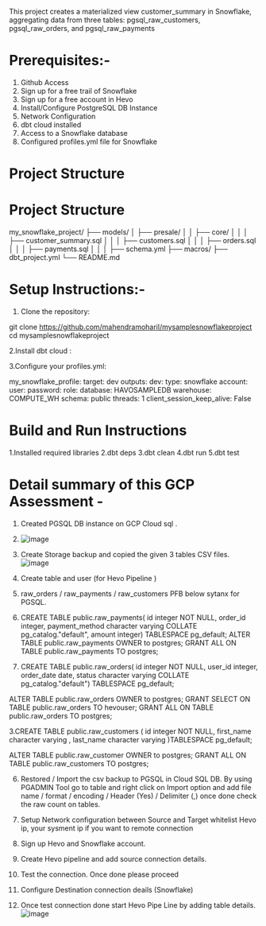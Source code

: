 This project creates a materialized view customer_summary in Snowflake, aggregating data from three tables: pgsql_raw_customers, pgsql_raw_orders, and pgsql_raw_payments

Prerequisites:-
====================
1. Github Access
2. Sign up for a free trail of Snowflake
3. Sign up for a free account in Hevo
4. Install/Configure PostgreSQL DB Instance
5. Network Configuration
6. dbt cloud installed
7. Access to a Snowflake database
8. Configured profiles.yml file for Snowflake

Project Structure
===========================
Project Structure
===========================
my_snowflake_project/
├── models/
│ ├── presale/
│ │ ├── core/
│ │ │ ├── customer_summary.sql
│ │ │ ├── customers.sql
│ │ │ ├── orders.sql
│ │ │ ├── payments.sql
│ │ │ ├── schema.yml
├── macros/
├── dbt_project.yml
└── README.md

Setup Instructions:-
=========================
1. Clone the repository:

git clone https://github.com/mahendramoharil/mysamplesnowflakeproject
cd mysamplesnowflakeproject

2.Install dbt cloud :

3.Configure your profiles.yml:

my_snowflake_profile:
  target: dev
  outputs:
    dev:
      type: snowflake
      account: <acname>
      user: <yourusername>
      password: <yourpwd>
      role: 
      database: HAVOSAMPLEDB
      warehouse: COMPUTE_WH
      schema: public
      threads: 1
      client_session_keep_alive: False 

Build and Run Instructions
==================
1.Installed required libraries 
2.dbt deps
3.dbt clean
4.dbt run
5.dbt test

Detail summary of this GCP Assessment - 
=========================

1. Created PGSQL DB instance on GCP Cloud sql .
2. ![image](https://github.com/mahendramoharil/mysamplesnowflakeproject/assets/84889579/94dcbd39-44bf-4f4e-80c4-d265a9d7fa79)
3. Create Storage backup and copied the given 3 tables CSV files.
   ![image](https://github.com/mahendramoharil/mysamplesnowflakeproject/assets/84889579/6c502a47-5024-41e4-bc75-451ea6611caa)
4. Create table and user (for Hevo Pipeline )
5. raw_orders / raw_payments / raw_customers
   PFB below sytanx for PGSQL.

1.  CREATE TABLE public.raw_payments(
    id integer NOT NULL,
    order_id integer,
    payment_method character varying COLLATE pg_catalog."default",
    amount integer) TABLESPACE pg_default;
ALTER TABLE public.raw_payments OWNER to postgres;
GRANT ALL ON TABLE public.raw_payments TO postgres;

2. CREATE TABLE public.raw_orders(
    id integer NOT NULL,
    user_id integer,
    order_date date,
    status character varying COLLATE pg_catalog."default") TABLESPACE pg_default;

ALTER TABLE public.raw_orders OWNER to postgres;
GRANT SELECT ON TABLE public.raw_orders TO hevouser;
GRANT ALL ON TABLE public.raw_orders TO postgres;

3.CREATE TABLE public.raw_customers
(
    id integer NOT NULL,
    first_name character varying ,
    last_name character varying )TABLESPACE pg_default;
    
ALTER TABLE public.raw_customer OWNER to postgres;
GRANT ALL ON TABLE public.raw_customers TO postgres;

6. Restored / Import the csv backup to PGSQL in Cloud SQL DB.
   By using PGADMIN Tool go to table and right click on Import option and add file name / format / encoding / Header (Yes) / Delimiter (,)
   once done check the raw count on tables.
7. Setup Network configuration between Source and Target
   whitelist Hevo ip, your sysment ip if you want to remote connection

8. Sign up Hevo and Snowflake account.
9. Create Hevo pipeline and add source connection details.
10. Test the connection. Once done please proceed
11. Configure Destination connection deails (Snowflake)
12. Once test connection done start Hevo Pipe Line by adding table details.
    ![image](https://github.com/mahendramoharil/mysamplesnowflakeproject/assets/84889579/ca0ae312-a60c-4b7a-9de8-7ef29dd471e7)
    
